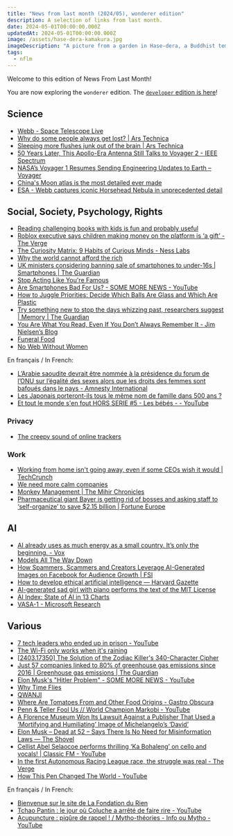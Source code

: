```yaml
---
title: "News from last month (2024/05), wonderer edition"
description: A selection of links from last month.
date: 2024-05-01T00:00:00.000Z
updatedAt: 2024-05-01T00:00:00.000Z
image: /assets/hase-dera-kamakura.jpg
imageDescription: "A picture from a garden in Hase-dera, a Buddhist temple in Kamakura."
tags:
  - nflm
---
```


Welcome to this edition of News From Last Month!

You are now exploring the `wonderer` edition. The [`developer` edition is here](/news-from-last-month-202405-developer-edition)!

## Science

- [Webb - Space Telescope Live](https://spacetelescopelive.org/webb?obsId=01HTJT20C0STKNZ01KQYGEKBQ1) <!-- TAGS: 202404,science -->
- [Why do some people always get lost? | Ars Technica](https://arstechnica.com/science/2024/04/why-do-some-people-always-get-lost/) <!-- TAGS: 202404,science -->
- [Sleeping more flushes junk out of the brain | Ars Technica](https://arstechnica.com/science/2024/04/sleeping-more-flushes-junk-out-of-the-brain/) <!-- TAGS: 202404,science -->
- [50 Years Later, This Apollo-Era Antenna Still Talks to Voyager 2 - IEEE Spectrum](https://spectrum.ieee.org/apollo-era-antenna-voyager-2) <!-- TAGS: 202404,science -->
- [NASA’s Voyager 1 Resumes Sending Engineering Updates to Earth – Voyager](https://blogs.nasa.gov/voyager/2024/04/22/nasas-voyager-1-resumes-sending-engineering-updates-to-earth/) <!-- TAGS: 202404,science -->
- [China's Moon atlas is the most detailed ever made](https://www.nature.com/articles/d41586-024-01223-0) <!-- TAGS: 202404,science -->
- [ESA - Webb captures iconic Horsehead Nebula in unprecedented detail](https://www.esa.int/Science_Exploration/Space_Science/Webb/Webb_captures_iconic_Horsehead_Nebula_in_unprecedented_detail) <!-- TAGS: 202404,science -->

## Social, Society, Psychology, Rights

- [Reading challenging books with kids is fun and probably useful](https://www.henrikkarlsson.xyz/p/reading-comprehension) <!-- TAGS: 202404,social -->
- [Roblox executive says children making money on the platform is ‘a gift’ - The Verge](https://www.theverge.com/2024/4/4/24121420/roblox-child-exploitation-robux-child-labor) <!-- TAGS: 202404,social -->
- [The Curiosity Matrix: 9 Habits of Curious Minds - Ness Labs](https://nesslabs.com/curiosity-matrix) <!-- TAGS: 202404,social -->
- [Why the world cannot afford the rich](https://www.nature.com/articles/d41586-024-00723-3) <!-- TAGS: 202404,social -->
- [UK ministers considering banning sale of smartphones to under-16s | Smartphones | The Guardian](https://www.theguardian.com/technology/2024/apr/10/uk-ministers-considering-banning-sale-of-smartphones-to-under-16s) <!-- TAGS: 202404,social -->
- [Stop Acting Like You're Famous](https://ajkprojects.com/stopactinglikeyourefamous) <!-- TAGS: 202404,social -->
- [Are Smartphones Bad For Us? - SOME MORE NEWS - YouTube](https://www.youtube.com/watch?v=5aFQY6-Mxcw) <!-- TAGS: 202404,social -->
- [How to Juggle Priorities: Decide Which Balls Are Glass and Which Are Plastic](https://ashleyjanssen.com/how-to-juggle-priorities-decide-which-balls-are-glass-and-which-are-plastic/?utm_source=cassidoo&utm_medium=email&utm_campaign=all-creative-people-want-to-do-the-unexpected) <!-- TAGS: 202404,social -->
- [Try something new to stop the days whizzing past, researchers suggest | Memory | The Guardian](https://www.theguardian.com/science/2024/apr/22/try-something-new-to-stop-the-days-whizzing-past-researchers-suggest) <!-- TAGS: 202404,social -->
- [You Are What You Read, Even If You Don’t Always Remember It - Jim Nielsen’s Blog](https://blog.jim-nielsen.com/2024/you-are-what-you-read/) <!-- TAGS: 202404,social -->
- [Funeral Food](https://currentpub.com/2024/04/22/funeral-food/) <!-- TAGS: 202404,social -->
- [No Web Without Women](https://nowebwithoutwomen.com/) <!-- TAGS: 202404,social -->

En français / In French:

- [L’Arabie saoudite devrait être nommée à la présidence du forum de l’ONU sur l’égalité des sexes alors que les droits des femmes sont bafoués dans le pays - Amnesty International](https://www.amnesty.org/fr/latest/news/2024/03/saudi-arabia-to-be-appointed-chair-of-uns-gender-equality-forum-amid-ongoing-assault-on-womens-rights/) <!-- TAGS: 202404,fr,social -->
- [Les Japonais porteront-ils tous le même nom de famille dans 500 ans ?](https://www.francetvinfo.fr/monde/japon/les-japonais-porteront-ils-tous-le-meme-nom-de-famille-dans-500-ans_6466226.html) <!-- TAGS: 202404,fr,social -->
- [Et tout le monde s'en fout HORS SERIE #5 - Les bébés - - YouTube](https://www.youtube.com/watch?v=JK5Uu1FqVpg) <!-- TAGS: 202404,fr,social -->

### Privacy

- [The creepy sound of online trackers](https://axbom.com/the-creepy-sound-of-online-trackers/) <!-- TAGS: 202404,privacy -->

### Work

- [Working from home isn't going away, even if some CEOs wish it would | TechCrunch](https://techcrunch.com/2024/04/07/working-from-home-isnt-going-away-even-if-some-ceos-wish-it-would/) <!-- TAGS: 202404,work -->
- [We need more calm companies](https://justinjackson.ca/calm-company) <!-- TAGS: 202404,work -->
- [Monkey Management | The Mihir Chronicles](https://mihirchronicles.com/monkey-management/) <!-- TAGS: 202404,work -->
- [Pharmaceutical giant Bayer is getting rid of bosses and asking staff to ‘self-organize’ to save $2.15 billion | Fortune Europe](https://fortune.com/europe/2024/04/11/pharmaceutical-giant-bayer-ceo-bill-anderson-rid-bosses-staff-self-organize-save-2-billion/) <!-- TAGS: 202404,work -->

## AI

- [AI already uses as much energy as a small country. It’s only the beginning. - Vox](https://www.vox.com/climate/2024/3/28/24111721/ai-uses-a-lot-of-energy-experts-expect-it-to-double-in-just-a-few-years) <!-- TAGS: 202404,ai -->
- [Models All The Way Down](https://knowingmachines.org/models-all-the-way) <!-- TAGS: 202404,ai -->
- [How Spammers, Scammers and Creators Leverage AI-Generated Images on Facebook for Audience Growth | FSI](https://cyber.fsi.stanford.edu/io/news/ai-spam-accounts-build-followers) <!-- TAGS: 202404,ai -->
- [How to develop ethical artificial intelligence — Harvard Gazette](https://news.harvard.edu/gazette/story/2024/04/how-to-develop-ethical-artificial-intelligence-ai-harvard-thinking-podcast/) <!-- TAGS: 202404,ai -->
- [AI-generated sad girl with piano performs the text of the MIT License](https://suno.com/song/da6d4a83-1001-4694-8c28-648a6e8bad0a) <!-- TAGS: 202404,ai -->
- [AI Index: State of AI in 13 Charts](https://hai.stanford.edu/news/ai-index-state-ai-13-charts) <!-- TAGS: 202404,ai -->
- [VASA-1 - Microsoft Research](https://www.microsoft.com/en-us/research/project/vasa-1/) <!-- TAGS: 202404,ai -->

## Various

- [7 tech leaders who ended up in prison - YouTube](https://www.youtube.com/watch?v=CWeSzhJpJ9U) <!-- TAGS: 202404,various -->
- [The Wi-Fi only works when it's raining](https://predr.ag/blog/wifi-only-works-when-its-raining/) <!-- TAGS: 202404,various -->
- [[2403.17350] The Solution of the Zodiac Killer's 340-Character Cipher](https://arxiv.org/abs/2403.17350) <!-- TAGS: 202404,various -->
- [Just 57 companies linked to 80% of greenhouse gas emissions since 2016 | Greenhouse gas emissions | The Guardian](https://www.theguardian.com/environment/2024/apr/04/just-57-companies-linked-to-80-of-greenhouse-gas-emissions-since-2016) <!-- TAGS: 202404,various -->
- [Elon Musk's "Hitler Problem" - SOME MORE NEWS - YouTube](https://www.youtube.com/watch?v=xDyPSKLy5E4) <!-- TAGS: 202404,various -->
- [Why Time Flies](https://www.maximiliankiener.com/digitalprojects/time/) <!-- TAGS: 202404,various -->
- [QWANJI](https://byronicalpatrick.github.io/qwanji/) <!-- TAGS: 202404,various -->
- [Where Are Tomatoes From and Other Food Origins - Gastro Obscura](https://www.atlasobscura.com/articles/food-origins-map) <!-- TAGS: 202404,various -->
- [Penn & Teller Fool Us // World Champion Markobi - YouTube](https://www.youtube.com/watch?v=gAfWL8rTTxU) <!-- TAGS: 202404,various -->
- [A Florence Museum Won Its Lawsuit Against a Publisher That Used a ‘Mortifying and Humiliating’ Image of Michelangelo’s ‘David’](https://news.artnet.com/art-world/florence-gallerie-dellaccademia-wins-david-lawsuit-2313262) <!-- TAGS: 202404,various -->
- [Elon Musk – Dead at 52 – Says There Is No Need for Misinformation Laws — The Shovel](https://theshovel.com.au/2024/04/23/elon-musk-dead-at-52-misinformation-laws/) <!-- TAGS: 202404,various -->
- [Cellist Abel Selaocoe performs thrilling ‘Ka Bohaleng’ on cello and vocals! | Classic FM - YouTube](https://www.youtube.com/watch?v=G1OQ1cuHlsk) <!-- TAGS: 202404,various -->
- [In the first Autonomous Racing League race, the struggle was real - The Verge](https://www.theverge.com/2024/4/27/24142989/a2rl-autonomous-race-cars-f1-abu-dhabi) <!-- TAGS: 202404,various -->
- [How This Pen Changed The World - YouTube](https://www.youtube.com/watch?v=Nb1PrONDHhk) <!-- TAGS: 202404,various -->

En français / In French:

- [Bienvenue sur le site de La Fondation du Rien](https://www.fondationdurien.org/) <!-- TAGS: 202404,fr,various -->
- [Tchao Pantin : le jour où Coluche a arrêté de faire rire - YouTube](https://www.youtube.com/watch?v=mqMUniMScGw&si=wEo6Vl7K803KuLfX) <!-- TAGS: 202404,fr,various -->
- [Acupuncture : piqûre de rappel ! / Mytho-théories - Info ou Mytho - YouTube](https://www.youtube.com/watch?v=48Rgu0jnZo0) <!-- TAGS: 202404,fr,various -->
